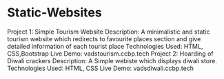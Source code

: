 # Static-Websites
Project 1: Simple Tourism Website
Description: A minimalistic and static tourism website which redirects to favourite places section and give detailed information of each tourist place
Technologies Used: HTML, CSS,Bootstrap
Live Demo: vadstourism.ccbp.tech
Project 2: Hoarding of Diwali crackers 
Description: A Simple webiste which displays diwali store.
Technologies Used: HTML, CSS
Live Demo: vadsdiwali.ccbp.tech
